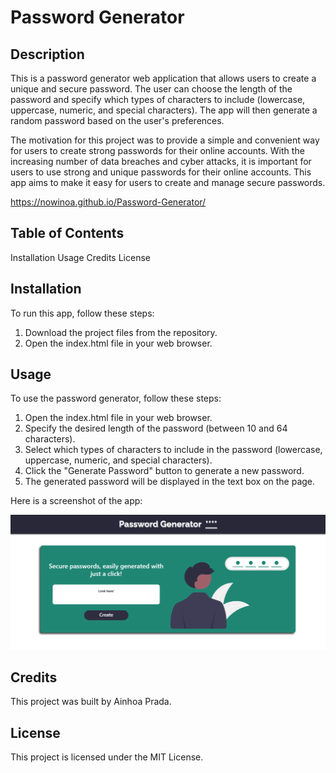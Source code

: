 # Password Generator
## Description
This is a password generator web application that allows users to create a unique and secure password. The user can choose the length of the password and specify which types of characters to include (lowercase, uppercase, numeric, and special characters). The app will then generate a random password based on the user's preferences.

The motivation for this project was to provide a simple and convenient way for users to create strong passwords for their online accounts. With the increasing number of data breaches and cyber attacks, it is important for users to use strong and unique passwords for their online accounts. This app aims to make it easy for users to create and manage secure passwords.

https://nowinoa.github.io/Password-Generator/ 

## Table of Contents
Installation
Usage
Credits
License

## Installation
To run this app, follow these steps:

1. Download the project files from the repository.
2. Open the index.html file in your web browser.

## Usage
To use the password generator, follow these steps:

1. Open the index.html file in your web browser.
2. Specify the desired length of the password (between 10 and 64 characters).
3. Select which types of characters to include in the password (lowercase, uppercase, numeric, and special characters).
4. Click the "Generate Password" button to generate a new password.
5. The generated password will be displayed in the text box on the page. 

Here is a screenshot of the app:

<img src="./img/password-generator-app.png" alt="password generator usability">

## Credits
This project was built by Ainhoa Prada.

## License
This project is licensed under the MIT License. 




